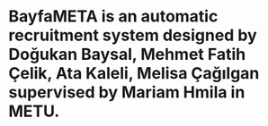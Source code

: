 # BayfaMETA is an automatic recruitment system designed by Doğukan Baysal, Mehmet Fatih Çelik, Ata Kaleli, Melisa Çağılgan supervised by Mariam Hmila in METU.
